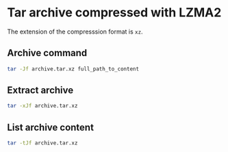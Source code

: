 # Tar archive compressed with LZMA2
The extension of the compresssion format is `xz`.

## Archive command
``` sh
tar -Jf archive.tar.xz full_path_to_content
```

## Extract archive
``` sh
tar -xJf archive.tar.xz
```

## List archive content
``` sh
tar -tJf archive.tar.xz
```

